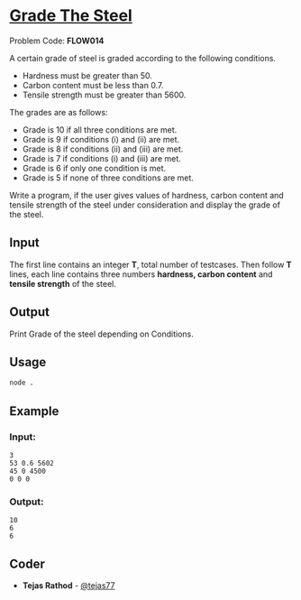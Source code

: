 
# [Grade The Steel](https://www.codechef.com/problems/FLOW014)
Problem Code: **FLOW014**

A certain grade of steel is graded according to the following conditions.
- Hardness must be greater than 50.
- Carbon content must be less than 0.7.
- Tensile strength must be greater than 5600.


The grades are as follows:
- Grade is 10 if all three conditions are met.
- Grade is 9 if conditions (i) and (ii) are met.
- Grade is 8 if conditions (ii) and (iii) are met.
- Grade is 7 if conditions (i) and (iii) are met.
- Grade is 6 if only one condition is met.
- Grade is 5 if none of three conditions are met.

Write a program, if the user gives values of hardness, carbon content and tensile strength of the steel under consideration and display the grade of the steel.

## Input

The first line contains an integer **T**, total number of testcases. Then follow **T** lines, each line contains three numbers **hardness, carbon content** and **tensile strength** of the steel.

## Output

Print Grade of the steel depending on Conditions.

## Usage
```sh
node .
```
## Example
### Input:
```
3
53 0.6 5602
45 0 4500
0 0 0
```
### Output:
```
10
6
6
```

## Coder

* **Tejas Rathod** - [@tejas77](https://github.com/tejas77)
